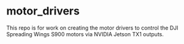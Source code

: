 # motor_drivers

This repo is for work on creating the motor drivers to control the DJI Spreading Wings S900 motors via NVIDIA Jetson TX1 outputs.
